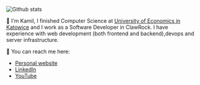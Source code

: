 ![Github stats](https://github-readme-stats-sigma-five.vercel.app/api?username=kamreo&theme=tokyonight&show_icons=true&count_private=true)

🔭 I'm Kamil, I finished Computer Science at [University of Economics in Katowice](https://www.ue.katowice.pl/en.html) and I work as a Software Developer in ClawRock.
I have experience with web development (both frontend and backend),devops and server infrastructure.

💬 You can reach me here: 
- [Personal website](https://portfolio-website-kamreo.vercel.app/)
- [LinkedIn](https://www.linkedin.com/in/kamil-jonak-650b58178/)
- [YouTube](https://www.youtube.com/channel/UCq1WXpNpWWlB0fA_TrbHq7A)


<!--
**kamreo/kamreo** is a ✨ _special_ ✨ repository because its `README.md` (this file) appears on your GitHub profile.

Here are some ideas to get you started:

- 🔭 I’m currently working on ...
- 🌱 I’m currently learning ...
- 👯 I’m looking to collaborate on ...
- 🤔 I’m looking for help with ...
- 💬 Ask me about ...
- 📫 How to reach me: ...
- 😄 Pronouns: ...
- ⚡ Fun fact: ...
-->
